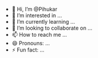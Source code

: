- 👋 Hi, I’m @Pihukar
- 👀 I’m interested in ...
- 🌱 I’m currently learning ...
- 💞️ I’m looking to collaborate on ...
- 📫 How to reach me ...
- 😄 Pronouns: ...
- ⚡ Fun fact: ...

<!---
Pihukar/Pihukar is a ✨ special ✨ repository because its `README.md` (this file) appears on your GitHub profile.
You can click the Preview link to take a look at your changes.
--->
